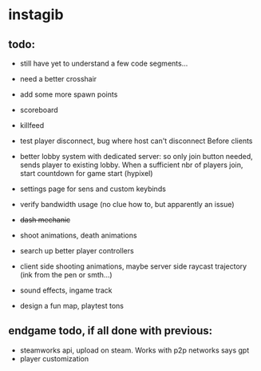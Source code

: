 # instagib

## todo:

- still have yet to understand a few code segments...

- need a better crosshair
- add some more spawn points
- scoreboard
- killfeed
- test player disconnect, bug where host can't disconnect Before clients
- better lobby system with dedicated server: so only join button needed, sends player to existing lobby. When a sufficient nbr of players join, start countdown for game start (hypixel)
- settings page for sens and custom keybinds
- verify bandwidth usage (no clue how to, but apparently an issue)
- ~~dash mechanic~~
- shoot animations, death animations
- search up better player controllers
- client side shooting animations, maybe server side raycast trajectory (ink from the pen or smth...)
- sound effects, ingame track
- design a fun map, playtest tons

## endgame todo, if all done with previous:

- steamworks api, upload on steam. Works with p2p networks says gpt
- player customization

